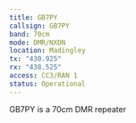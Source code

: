 ```yaml
---
title: GB7PY
callsign: GB7PY
band: 70cm
mode: DMR/NXDN
location: Madingley
tx: "430.925"
rx: "438.525"
access: CC3/RAN 1
status: Operational
---
```

GB7PY is a 70cm DMR repeater